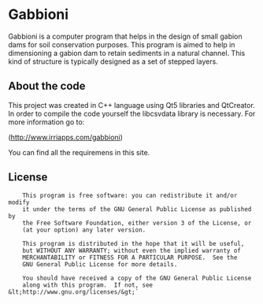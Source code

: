 # Gabbioni

Gabbioni is a computer program that helps in the design of small gabion dams for soil conservation purposes. This program is aimed to help in dimensioning a gabion dam to retain sediments in a natural channel. This kind of structure is typically designed as a set of stepped layers.

## About the code

This project was created in C++ language using Qt5 libraries and QtCreator. In order to compile the code yourself the libcsvdata library is necessary. For more information go to:

(<http://www.irriapps.com/gabbioni>)


You can find all the requiremens in this site.

## License

```
    This program is free software: you can redistribute it and/or modify
    it under the terms of the GNU General Public License as published by
    the Free Software Foundation, either version 3 of the License, or
    (at your option) any later version.

    This program is distributed in the hope that it will be useful,
    but WITHOUT ANY WARRANTY; without even the implied warranty of
    MERCHANTABILITY or FITNESS FOR A PARTICULAR PURPOSE.  See the
    GNU General Public License for more details.

    You should have received a copy of the GNU General Public License
    along with this program.  If not, see &lt;http://www.gnu.org/licenses/&gt;`
```
